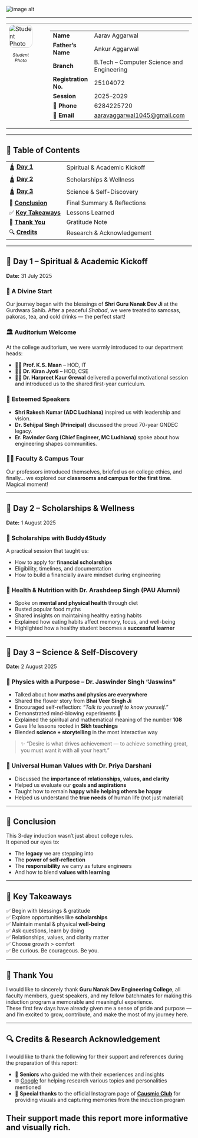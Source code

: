 ![image alt]() 


---
<table style="border:none;">
  <tr>
    <td style="padding-right:40px;" valign="top">
      <img src="https://github.com/aarav4518/student-induction-program-gndec-/blob/main/IMG_8782%202.jpeg?raw=true" alt="Student Photo" style="border-radius:12px; border: 1px solid #ccc;">
      <p align="center" style="font-size:12px;"><em>Student Photo</em></p>
    </td>
    <td>
      <table>
        <tr>
          <td><strong>Name</strong></td>
          <td>Aarav Aggarwal</td>
        </tr>
        <tr>
          <td><strong>Father’s Name</strong></td>
          <td>Ankur Aggarwal</td>
        </tr>
        <tr>
          <td><strong>Branch</strong></td>
          <td>B.Tech – Computer Science and Engineering</td>
        </tr>
        <tr>
          <td><strong>Registration No.</strong></td>
          <td>25104072</td>
        </tr>
        <tr>
          <td><strong>Session</strong></td>
          <td>2025–2029</td>
        </tr>
        <tr>
          <td><strong>📱 Phone</strong></td>
          <td>6284225720</td>
        </tr>
        <tr>
          <td><strong>📧 Email</strong></td>
          <td><a href="mailto:aaravaggarwal1045@gmail.com">aaravaggarwal1045@gmail.com</a></td>
        </tr>
      </table>
    </td>
  </tr>
</table>

---

## 📑 Table of Contents

<table>
  <tr>
    <td>🛕 <strong><a href="#day-1--spiritual--academic-kickoff">Day 1</a></strong></td>
    <td>Spiritual & Academic Kickoff</td>
  </tr>
  <tr>
    <td>🛕 <strong><a href="#day-2--scholarships--wellness">Day 2</a></strong></td>
    <td>Scholarships & Wellness</td>
  </tr>
  <tr>
    <td>🛕 <strong><a href="#day-3--science--self-discovery">Day 3</a></strong></td>
    <td>Science & Self-Discovery</td>
  </tr>
  <tr>
    <td>🎯 <strong><a href="#conclusion">Conclusion</a></strong></td>
    <td>Final Summary & Reflections</td>
  </tr>
  <tr>
    <td>✅ <strong><a href="#key-takeaways">Key Takeaways</a></strong></td>
    <td>Lessons Learned</td>
  </tr>
  <tr>
    <td>🙏 <strong><a href="#thank-you">Thank You</a></strong></td>
    <td>Gratitude Note</td>
  </tr>
  <tr>
    <td>🔍 <strong><a href="#credits--research-acknowledgement">Credits</a></strong></td>
    <td>Research & Acknowledgement</td>
  </tr>
</table>

    

___

## 📅 Day 1 – Spiritual & Academic Kickoff  
**Date:** 31 July 2025  

### 🌄 A Divine Start
Our journey began with the blessings of **Shri Guru Nanak Dev Ji** at the Gurdwara Sahib. After a peaceful *Shabad*, we were treated to samosas, pakoras, tea, and cold drinks — the perfect start!

### 🏛️ Auditorium Welcome
At the college auditorium, we were warmly introduced to our department heads:
- 🧑‍🏫 **Prof. K.S. Maan** – HOD, IT  
- 👩‍🏫 **Dr. Kiran Jyoti** – HOD, CSE  
- 👩‍🏫 **Dr. Harpreet Kaur Grewal** delivered a powerful motivational session and introduced us to the shared first-year curriculum.

### 🎤 Esteemed Speakers
- **Shri Rakesh Kumar (ADC Ludhiana)** inspired us with leadership and vision.
- **Dr. Sehijpal Singh (Principal)** discussed the proud 70-year GNDEC legacy.
- **Er. Ravinder Garg (Chief Engineer, MC Ludhiana)** spoke about how engineering shapes communities.

### 👨‍🏫 Faculty & Campus Tour
Our professors introduced themselves, briefed us on college ethics, and finally... we explored our **classrooms and campus for the first time**. Magical moment!

---

## 📅 Day 2 – Scholarships & Wellness  
**Date:** 1 August 2025  

### 💸 Scholarships with Buddy4Study
A practical session that taught us:
- How to apply for **financial scholarships**
- Eligibility, timelines, and documentation
- How to build a financially aware mindset during engineering

### 🍎 Health & Nutrition with Dr. Arashdeep Singh (PAU Alumni)
- Spoke on **mental and physical health** through diet
- Busted popular food myths
- Shared insights on maintaining healthy eating habits
- Explained how eating habits affect memory, focus, and well-being
- Highlighted how a healthy student becomes a **successful learner**

---

## 📅 Day 3 – Science & Self-Discovery  
**Date:** 2 August 2025  

### 🧪 Physics with a Purpose – Dr. Jaswinder Singh “Jaswins”
- Talked about how **maths and physics are everywhere**
- Shared the flower story from **Bhai Veer Singh Ji**
- Encouraged self-reflection: *“Talk to yourself to know yourself.”*
- Demonstrated mind-blowing experiments 🔬
- Explained the spiritual and mathematical meaning of the number **108**
- Gave life lessons rooted in **Sikh teachings**
- Blended **science + storytelling** in the most interactive way

> ✨ “Desire is what drives achievement — to achieve something great, you must want it with all your heart.”  

### 💬 Universal Human Values with Dr. Priya Darshani
- Discussed the **importance of relationships, values, and clarity**
- Helped us evaluate our **goals and aspirations**
- Taught how to remain **happy while helping others be happy**
- Helped us understand the **true needs** of human life (not just material)

---

## 🎯 Conclusion  
This 3-day induction wasn’t just about college rules.  
It opened our eyes to:
- The **legacy** we are stepping into  
- The **power of self-reflection**  
- The **responsibility** we carry as future engineers  
- And how to blend **values with learning**

---

## 🏁 Key Takeaways  
✅ Begin with blessings & gratitude  
✅ Explore opportunities like **scholarships**  
✅ Maintain mental & physical **well-being**  
✅ Ask questions, learn by doing  
✅ Relationships, values, and clarity matter  
✅ Choose growth > comfort  
✅ Be curious. Be courageous. Be you.

---

## 🙏 Thank You  
I would like to sincerely thank **Guru Nanak Dev Engineering College**, all faculty members, guest speakers, and my fellow batchmates for making this induction program a memorable and meaningful experience.  
These first few days have already given me a sense of pride and purpose — and I’m excited to grow, contribute, and make the most of my journey here.

---

## 🔍 Credits & Research Acknowledgement  
I would like to thank the following for their support and references during the preparation of this report:

- 🙏 **Seniors** who guided me with their experiences and insights  
- 🌐 [Google](https://www.google.com) for helping research various topics and personalities mentioned  
- 📸 **Special thanks** to the official Instagram page of [**Causmic Club**](https://www.instagram.com/causmic_club/) for providing visuals and capturing memories from the induction program  

Their support made this report more informative and visually rich.
---


